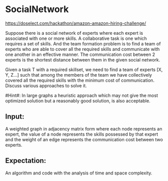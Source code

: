 SocialNetwork
================
https://doselect.com/hackathon/amazon-amazon-hiring-challenge/


Suppose there is a social network of experts where each expert is associated with one or more skills. A collaborative task is one which requires a set of skills. And the team formation problem is to find a team of experts who are able to cover all the required skills and communicate with one another in an effective manner. The communication cost between 2 experts is the shortest distance between them in the given social network.


Given a task T with a required skillset, we need to find a team of experts [X, Y, Z…] such that among the members of the team we have collectively covered all the required skills with the minimum cost of communication. Discuss various approaches to solve it.

#Hint#: In large graphs a heuristic approach which may not give the most optimized solution but a reasonably good solution, is also acceptable.



Input:
-----

A weighted graph in adjacency matrix form where each node represents an expert, the value of a node represents the skills possessed by that expert and the weight of an edge represents the communication cost between two experts.



Expectation:
-------------

An algorithm and code with the analysis of time and space complexity.


